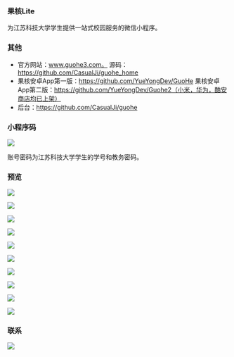 ### 果核Lite
为江苏科技大学学生提供一站式校园服务的微信小程序。

### 其他
- 官方网站：www.guohe3.com。 源码：https://github.com/CasualJi/guohe_home
- 果核安卓App第一版：https://github.com/YueYongDev/GuoHe 
果核安卓App第二版：https://github.com/YueYongDev/Guohe2（小米，华为，酷安商店均已上架）
- 后台：https://github.com/CasualJi/guohe

### 小程序码
![](https://upload-images.jianshu.io/upload_images/5889935-00d908934f11d396.jpg?imageMogr2/auto-orient/strip%7CimageView2/2/w/1240)

账号密码为江苏科技大学学生的学号和教务密码。

### 预览
![](https://upload-images.jianshu.io/upload_images/5889935-e760c9a1f7bdf9a1.PNG?imageMogr2/auto-orient/strip%7CimageView2/2/w/1240)

![](https://upload-images.jianshu.io/upload_images/5889935-92b167423a870276.PNG?imageMogr2/auto-orient/strip%7CimageView2/2/w/1240)

![](https://upload-images.jianshu.io/upload_images/5889935-dea4df95d911faec.PNG?imageMogr2/auto-orient/strip%7CimageView2/2/w/1240)

![](https://upload-images.jianshu.io/upload_images/5889935-442358f6b3c3e909.PNG?imageMogr2/auto-orient/strip%7CimageView2/2/w/1240)

![](https://upload-images.jianshu.io/upload_images/5889935-33b86f731c8c5b9b.PNG?imageMogr2/auto-orient/strip%7CimageView2/2/w/1240)

![](https://upload-images.jianshu.io/upload_images/5889935-e8eeb2578a111807.PNG?imageMogr2/auto-orient/strip%7CimageView2/2/w/1240)

![](https://upload-images.jianshu.io/upload_images/5889935-3ad5de0470507e2d.PNG?imageMogr2/auto-orient/strip%7CimageView2/2/w/1240)

![](https://upload-images.jianshu.io/upload_images/5889935-62a74a510fd9c170.PNG?imageMogr2/auto-orient/strip%7CimageView2/2/w/1240)

![](https://upload-images.jianshu.io/upload_images/5889935-03c8c42a81e97392.PNG?imageMogr2/auto-orient/strip%7CimageView2/2/w/1240)

![](https://upload-images.jianshu.io/upload_images/5889935-52c817fa4017964b.jpg?imageMogr2/auto-orient/strip%7CimageView2/2/w/1240)

### 联系
![](https://upload-images.jianshu.io/upload_images/5889935-1a8db6efede9e680.jpg?imageMogr2/auto-orient/strip%7CimageView2/2/w/1240)




